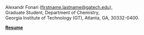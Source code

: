 Alexandr Fonari (firstname.lastname@gatech.edu),  
Graduate Student, Department of Chemistry,  
Georgia Institute of Technology (GT), Atlanta, GA, 30332-0400.

[**Resume**](Resume.md)

